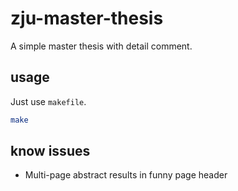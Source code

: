 # zju-master-thesis

A simple master thesis with detail comment.


## usage
Just use `makefile`.

```bash
make
```

## know issues

- Multi-page abstract results in funny page header
